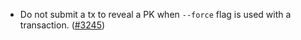 - Do not submit a tx to reveal a PK when `--force` flag is used with a
  transaction. ([\#3245](https://github.com/anoma/namada/pull/3245))